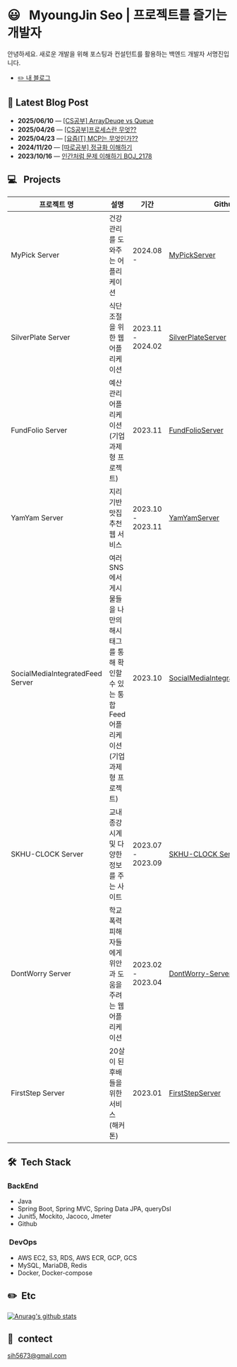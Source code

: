 # 😃 &nbsp; MyoungJin Seo | 프로젝트를 즐기는 개발자  
안녕하세요. 새로운 개발을 위해 포스팅과 컨설턴트를 활용하는 백엔드 개발자 서명진입니다.
- [✏️ 내 블로그](https://velog.io/@myoungjinseo) 

<!-- BLOG-POST-START -->
## 📝 Latest Blog Post

- **2025/06/10** — [[CS공부] ArrayDeuqe vs Queue](https://velog.io/@myoungjinseo/CS%EA%B3%B5%EB%B6%80-ArrayDeuqe-vs-Queue)
- **2025/04/26** — [[CS공부]프로세스란 무엇??](https://velog.io/@myoungjinseo/CS%EA%B3%B5%EB%B6%80%ED%94%84%EB%A1%9C%EC%84%B8%EC%8A%A4%EB%9E%80-%EB%AC%B4%EC%97%87)
- **2025/04/23** — [[요즘IT] MCP는 무엇인가??](https://velog.io/@myoungjinseo/%EC%9A%94%EC%A6%98IT-MCP%EB%8A%94-%EB%AC%B4%EC%97%87%EC%9D%B8%EA%B0%80)
- **2024/11/20** — [[따로공부] 정규화 이해하기](https://velog.io/@myoungjinseo/%EB%A9%B4%EC%A0%91-%EC%A4%80%EB%B9%84-1.-%EC%A0%95%EA%B7%9C%ED%99%94-%EC%9D%B4%ED%95%B4%ED%95%98%EA%B8%B0)
- **2023/10/16** — [인간처럼 문제 이해하기 BOJ_2178](https://velog.io/@myoungjinseo/%EC%9D%B8%EA%B0%84%EC%B2%98%EB%9F%BC-%EB%AC%B8%EC%A0%9C-%EC%9D%B4%ED%95%B4%ED%95%98%EA%B8%B0-BOJ2178)

<!-- BLOG-POST-END -->
## 💻 &nbsp; Projects
|프로젝트 명|설명|기간|Github|
|------|---|---|---|
| MyPick Server |건강 관리를 도와주는 어플리케이션|2024.08 -|[MyPickServer]( https://github.com/myoungjinseo/MyPick)|
|SilverPlate  Server|식단 조절을 위한 웹 어플리케이션|2023.11 - 2024.02|[SilverPlateServer](https://github.com/silver-plate/SilverPlate-BE)|
| FundFolio Server |예산 관리 어플리케이션 (기업 과제형 프로젝트)|2023.11|[FundFolioServer]( https://github.com/myoungjinseo/FundFolio)|
| YamYam Server |지리기반 맛집 추천 웹 서비스|2023.10 - 2023.11|[YamYamServer](https://github.com/pre-onboarding/yamyam)|
| SocialMediaIntegratedFeed Server| 여러 SNS에서 게시물들을 나만의 해시태그를 통해 확인할 수 있는 통합 Feed 어플리케이션(기업 과제형 프로젝트) | 2023.10 |[SocialMediaIntegratedFeedServer](https://github.com/pre-onboarding/Social-media-integrated-feed)|
| SKHU-CLOCK Server| 교내 종강시계 및 다양한 정보를 주는 사이트 | 2023.07 - 2023.09 |[SKHU-CLOCK Server](https://github.com/skhu-clock/skhu-clock-back)|
| DontWorry Server |학교 폭력 피해자들에게 위안과 도움을 주려는 웹 어플리케이션|2023.02 - 2023.04|[DontWorry-Server](https://github.com/GDG-on-Campus-SKHU/2023-DontWorry-SolutionChallenge-BackEnd)|
|FirstStep Server|20살이 된 후배들을 위한 서비스 (해커톤)|2023.01|[FirstStepServer](https://github.com/GDG-on-Campus-SKHU/1Team-FirstStep-BackEnd)|

## 🛠 &nbsp;Tech Stack
 ### BackEnd
 * Java
 * Spring Boot, Spring MVC, Spring Data JPA, queryDsl
 * Junit5, Mockito, Jacoco, Jmeter
 * Github
 
 ### &nbsp;DevOps
 * AWS EC2, S3, RDS, AWS ECR, GCP, GCS
 * MySQL, MariaDB, Redis 
 * Docker, Docker-compose

## ✏️ &nbsp;Etc
[![Anurag's github stats](https://github-readme-stats.vercel.app/api?username=myoungjinseo)](https://github.com/anuraghazra/github-readme-stats)


## 📧 &nbsp;contect  
sih5673@gmail.com
